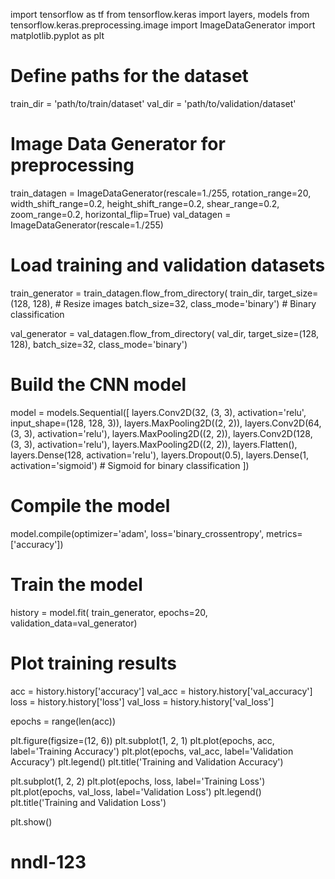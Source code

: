 import tensorflow as tf
from tensorflow.keras import layers, models
from tensorflow.keras.preprocessing.image import ImageDataGenerator
import matplotlib.pyplot as plt

# Define paths for the dataset
train_dir = 'path/to/train/dataset'
val_dir = 'path/to/validation/dataset'

# Image Data Generator for preprocessing
train_datagen = ImageDataGenerator(rescale=1./255, 
                                   rotation_range=20, 
                                   width_shift_range=0.2, 
                                   height_shift_range=0.2, 
                                   shear_range=0.2, 
                                   zoom_range=0.2, 
                                   horizontal_flip=True)
val_datagen = ImageDataGenerator(rescale=1./255)

# Load training and validation datasets
train_generator = train_datagen.flow_from_directory(
    train_dir,
    target_size=(128, 128),  # Resize images
    batch_size=32,
    class_mode='binary')  # Binary classification

val_generator = val_datagen.flow_from_directory(
    val_dir,
    target_size=(128, 128),
    batch_size=32,
    class_mode='binary')

# Build the CNN model
model = models.Sequential([
    layers.Conv2D(32, (3, 3), activation='relu', input_shape=(128, 128, 3)),
    layers.MaxPooling2D((2, 2)),
    layers.Conv2D(64, (3, 3), activation='relu'),
    layers.MaxPooling2D((2, 2)),
    layers.Conv2D(128, (3, 3), activation='relu'),
    layers.MaxPooling2D((2, 2)),
    layers.Flatten(),
    layers.Dense(128, activation='relu'),
    layers.Dropout(0.5),
    layers.Dense(1, activation='sigmoid')  # Sigmoid for binary classification
])

# Compile the model
model.compile(optimizer='adam',
              loss='binary_crossentropy',
              metrics=['accuracy'])

# Train the model
history = model.fit(
    train_generator,
    epochs=20,
    validation_data=val_generator)

# Plot training results
acc = history.history['accuracy']
val_acc = history.history['val_accuracy']
loss = history.history['loss']
val_loss = history.history['val_loss']

epochs = range(len(acc))

plt.figure(figsize=(12, 6))
plt.subplot(1, 2, 1)
plt.plot(epochs, acc, label='Training Accuracy')
plt.plot(epochs, val_acc, label='Validation Accuracy')
plt.legend()
plt.title('Training and Validation Accuracy')

plt.subplot(1, 2, 2)
plt.plot(epochs, loss, label='Training Loss')
plt.plot(epochs, val_loss, label='Validation Loss')
plt.legend()
plt.title('Training and Validation Loss')

plt.show()
# nndl-123
